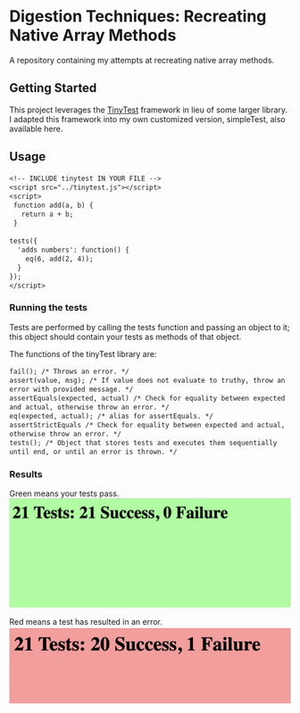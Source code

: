 # Digestion Techniques: Recreating Native Array Methods
A repository containing my attempts at recreating native array methods.

## Getting Started
This project leverages the [TinyTest](https://github.com/joewalnes/tinytest) framework in lieu of some larger library. I adapted this framework into my own customized version, simpleTest, also available here.

## Usage
```
<!-- INCLUDE tinytest IN YOUR FILE -->
<script src="../tinytest.js"></script>
<script>
 function add(a, b) {
   return a + b;
 }
 
tests({
  'adds numbers': function() {
    eq(6, add(2, 4));
  }
});
</script>
```

### Running the tests
Tests are performed by calling the tests function and passing an object to it; this object should contain your tests as methods of that object.

The functions of the tinyTest library are:
```
fail(); /* Throws an error. */
assert(value, msg); /* If value does not evaluate to truthy, throw an error with provided message. */
assertEquals(expected, actual) /* Check for equality between expected and actual, otherwise throw an error. */
eq(expected, actual); /* alias for assertEquals. */
assertStrictEquals /* Check for equality between expected and actual, otherwise throw an error. */
tests(); /* Object that stores tests and executes them sequentially until end, or until an error is thrown. */
```

### Results
Green means your tests pass.
![A browser screen with a green background, denoting that all tests passed.](https://github.com/alexdgarcia/array-methods/blob/master/Screen%20Shot%202019-03-04%20at%207.29.52%20PM.png)

Red means a test has resulted in an error.
![A browser screen with a red background, denoting that the current test failed.](https://github.com/alexdgarcia/array-methods/blob/master/Screen%20Shot%202019-03-04%20at%207.30.21%20PM.png)
